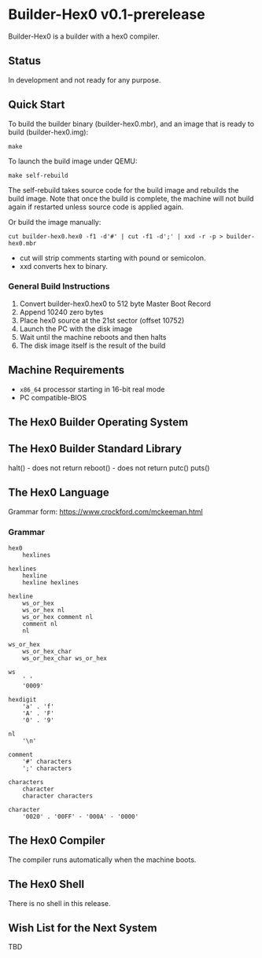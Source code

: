 # Builder-Hex0 v0.1-prerelease
Builder-Hex0 is a builder with a hex0 compiler.

## Status
In development and not ready for any purpose.

## Quick Start

To build the builder binary (builder-hex0.mbr), and an image that is ready to build (builder-hex0.img):

```
make
```

To launch the build image under QEMU:
```
make self-rebuild
```

The self-rebuild takes source code for the build image and rebuilds the build image.
Note that once the build is complete, the machine will not build again if restarted unless
source code is applied again.

Or build the image manually:
```
cut builder-hex0.hex0 -f1 -d'#' | cut -f1 -d';' | xxd -r -p > builder-hex0.mbr
```

* cut will strip comments starting with pound or semicolon.
* xxd converts hex to binary.

### General Build Instructions
1. Convert builder-hex0.hex0 to 512 byte Master Boot Record
2. Append 10240 zero bytes
3. Place hex0 source at the 21st sector (offset 10752)
4. Launch the PC with the disk image
5. Wait until the machine reboots and then halts
6. The disk image itself is the result of the build


## Machine Requirements

* `x86_64` processor starting in 16-bit real mode
* PC compatible-BIOS


## The Hex0 Builder Operating System


## The Hex0 Builder Standard Library
halt() - does not return
reboot() - does not return
putc()
puts()

## The Hex0 Language
Grammar form: https://www.crockford.com/mckeeman.html

### Grammar

```
hex0
    hexlines

hexlines
    hexline
    hexline hexlines

hexline
    ws_or_hex
    ws_or_hex nl
    ws_or_hex comment nl
    comment nl
    nl

ws_or_hex
    ws_or_hex_char
    ws_or_hex_char ws_or_hex

ws
    ' '
    '0009'

hexdigit
    'a' . 'f'
    'A' . 'F'
    '0' . '9'

nl
    '\n'

comment
    '#' characters
    ';' characters

characters
    character
    character characters

character
    '0020' . '00FF' - '000A' - '0000'
```

## The Hex0 Compiler
The compiler runs automatically when the machine boots.

## The Hex0 Shell
There is no shell in this release.

## Wish List for the Next System
TBD
